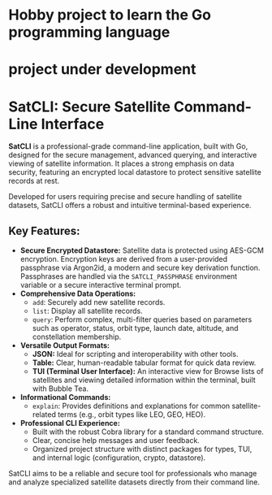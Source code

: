 # Hobby project to learn the Go programming language
# project under development



# SatCLI: Secure Satellite Command-Line Interface

**SatCLI** is a professional-grade command-line application, built with Go, designed for the secure management, advanced querying, and interactive viewing of satellite information. It places a strong emphasis on data security, featuring an encrypted local datastore to protect sensitive satellite records at rest.

Developed for users requiring precise and secure handling of satellite datasets, SatCLI offers a robust and intuitive terminal-based experience.

## Key Features:

* **Secure Encrypted Datastore:** Satellite data is protected using AES-GCM encryption. Encryption keys are derived from a user-provided passphrase via Argon2id, a modern and secure key derivation function. Passphrases are handled via the `SATCLI_PASSPHRASE` environment variable or a secure interactive terminal prompt.
* **Comprehensive Data Operations:**
    * `add`: Securely add new satellite records.
    * `list`: Display all satellite records.
    * `query`: Perform complex, multi-filter queries based on parameters such as operator, status, orbit type, launch date, altitude, and constellation membership.
* **Versatile Output Formats:**
    * **JSON:** Ideal for scripting and interoperability with other tools.
    * **Table:** Clear, human-readable tabular format for quick data review.
    * **TUI (Terminal User Interface):** An interactive view for Browse lists of satellites and viewing detailed information within the terminal, built with Bubble Tea.
* **Informational Commands:**
    * `explain`: Provides definitions and explanations for common satellite-related terms (e.g., orbit types like LEO, GEO, HEO).
* **Professional CLI Experience:**
    * Built with the robust Cobra library for a standard command structure.
    * Clear, concise help messages and user feedback.
    * Organized project structure with distinct packages for types, TUI, and internal logic (configuration, crypto, datastore).

SatCLI aims to be a reliable and secure tool for professionals who manage and analyze specialized satellite datasets directly from their command line.
